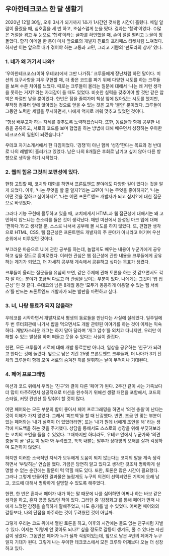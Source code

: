 ## 우아한테크코스 한 달 생활기

2020년 12월 30일, 오후 3시가 되기까지 1초가 1시간인 것처럼 시간이 흘렀다. 메일 알람이 울렸을 때, 심호흡을 세 번 하고, 조심스럽게 눈을 떴다. 결과는 ‘합격’이었다. 수많은 거절을 겪고 두 눈으로 ‘합격’이라는 글자를 확인했을 때, 손이 덜덜 떨리고 눈물이 핑 돌았다. 합격 이메일 한 통이 마치 앞으로의 개발자 진로의 프리패스 티켓처럼 느껴졌다. 하지만 이는 앞으로 내가 겪어야 하는 고통과 고민, 그리고 기쁨의 ‘판도라의 상자’ 였다.

### 1. 네가 왜 거기서 나와?

‘우아한테크코스(이하 우테코)에서 그만 나가줘.’ 크루들에게 장난처럼 하던 말이다. 미션의 요구사항을 겨우 구현할 때, 더 좋은 코드를 짜기 위해 다양한 시도를 하는 크루들을 보며 수준 차이를 느꼈다. 때로는 크루들이 올리는 질문에 대해서 ‘나는 왜 저런 생각을 못하는 거지?’라는 자괴감이 들 때도 있었다. 비슷한 실력을 갖추어야 할 것만 같은 압박은 좌절만 낳을 뿐이었다. 한번은 잠을 줄여가며 책상 앞에 앉아있는 시도를 했지만, 무작정 컴퓨터 앞에 앉아있는 것으로 얻을 수 있는 것은 고작 ‘불안’ 뿐이었다. 크루들이 그동안 노력한 세월을 무시하면서, 나에게 억지로 끼워 맞추고 있었던 것이다.

“항상 배우고자 하는 자세를 갖추도록 노력하겠습니다. 또한, 동료들과 함께 공부한 내용을 공유하고, 서로의 코드를 보며 협업을 하는 방법에 대해 배우면서 성장하는 우아한 테크코스의 일원이 되겠습니다.”

우테코 자기소개서에서 한 다짐이었다. ‘경쟁’이 아닌 함께 ‘성장’한다는 목표와 정 반대로 나의 레벨1이 흘러가고 있었다. 남은 나의 8개월은 후회로 남기고 싶지 않아 다른 방향으로 생각을 하기 시작했다.

### 2. 웹의 힘은 그것의 보편성에 있다.

한참 고민할 때, 코치와 대화를 하면서 프론트엔드 분야에도 다양한 길이 있다는 것을 알게 되었다. 이후, ‘나는 무엇을 할 줄 알지?’라는 고민이 ‘나는 무엇을 좋아하지?’, ‘나는 어떤 것을 잘하고 싶어하지?’, ‘나는 어떤 프론트엔드 개발자가 되고 싶지?’에 대한 질문으로 바뀌었다.

그러다 기능 구현에 몰두하고 있을 때, 코치에게서 HTML과 웹 접근성에 대해서는 왜 고민하지 않느냐는 쓴소리를 들은 것이 생각났다. 매번 미션에서 완성된 마크 업에 대해 ‘편하다.’라고 생각할 뿐, 스스로 나서서 공부해 볼 시도를 하지 않았다. 또, 편협한 생각으로 HTML, CSS, 웹 접근성은 프론트엔드 개발자의 주 분야가 아니라고 여기며 우선순위에서 미루었던 것이다.

부끄러운 마음으로 UI에 관한 공부를 하는데, 놀랍게도 배우는 내용이 누군가에게 공유하고 싶을 정도로 흥미로웠다. 이러한 관심은 웹 접근성에 관한 내용을 크루들에게 공유하는 계기가 되었고, 더 자세히 공부해 계속해서 공유하고 싶다는 목표가 생겼다.

크루들이 올리는 질문들을 유심히 보면, 같은 주제에 관해 토론을 하는 것 같으면서도 각자 잘 아는 분야가 조금씩 다르고 더 관심을 보이는 부분이 있다. 나에게는 그것이 ‘웹 접근성’ 인 것 같다. 우테코의 남은 8개월 동안 ‘모두가 동등하게 이용할 수 있는 웹 서비스’를 만드는 프론트엔드 개발자가 되는 발판을 마련하고 싶다.

### 3. 너, 나랑 동료가 되지 않을래?

우테코를 시작하면서 개발자로서 평생의 동료들을 만난다는 사실에 설레었다. 일주일에 두 번 루터회관에 나가서 밥을 먹으면서도 개발 관련된 이야기를 하는 것이 이제는 익숙하다. 개발자스러운 개그는 하지 말아 달라며 ‘개그 압수’를 외치고 다니지만, 우리만 이해할 수 있는 발상을 하며 떠들고 웃을 수 있다는 사실이 즐겁다.

한편, 모든 크루들이 서로에 대해 개발 동료뿐만 아니라, 일상을 공유하는 ‘친구’가 되려고 한다는 것에 놀랐다. 앞으로 남은 기간 25명 프론트엔드 크루들과, 더 나아가 3기 전체의 크루들이 함께 모여 서로의 숨겨진 끼를 발휘하는 날이 무척이나 기대된다.

### 4. 페어 프로그래밍

미션과 코드 위에서 우리는 ‘친구’와 결이 다른 ’페어’가 된다. 2주간 같이 사는 가족보다 더 많이 마주하면서 성공적으로 미션을 완수하기 위해선 생활 패턴을 포함해서, 코드의 스타일, 커밋 컨벤션 등 맞춰야 할 것이 많다.

어떤 페어와는 모든 부분의 합이 좋아서 페어 프로그래밍을 하면서 ‘의견 충돌’이 난다는 것이 이해가 가지 않았다. 그래서 ‘피드백’을 할 때 난감했다. 반면, 조금 안 맞는 부분이 있는 페어와는 ‘내가 실력이 더 있었더라면’, 또는 ‘내가 뭔데 너에게 조언을 해’ 라는 생각에 피드백을 하는 것을 주저했다. 상담을 통해서도 스스로의 성장을 위해 부딪혀보라는 코치의 조언을 들을 수 있었다. 그때까지만 하더라도, 우테코 안에서 누군가와 ‘의견 충돌’이 곧 ‘갈등’이 될까 봐 두려웠고, 툭툭 내뱉는 말투가 상대방의 오해를 살까 걱정하며 도전하지 않았다.

하지만 이러한 소극적인 자세가 모두에게 도움이 되지 않는다는 코치의 말을 계속 생각하면서 ‘부딪히는’ 연습을 했다. 가끔은 당연히 알고 있다고 생각한 것조차 명확하게 설명할 수 없는 순간에는 말문이 턱 막힐 때도 있다. 또한, 토론은 많은 시간이 필요했다. 그러나 그렇게 만들어진 결과물은 놀랍게도 누구의 의견이 선택되었든 기억에 오래 남고, 코드에 대해서 명확하게 설명할 수 있도록 해주었다.

한편, 한 번은 혼자서 페어가 내가 하는 말 때문에 나를 싫어하면 어쩌나 하는 바보 같은 생각을 하고, 혼자 끙끙 앓았던 적이 있다. 그러던 중 ‘감정회고’를 통해 페어가 먼저 나에게 느꼈던 감정을 솔직하게 말해주었고, 나도 용기를 낼 수 있었다. 어쩌면 페어와의 갈등보다, 나의 단점을 마주하는 것이 두려웠던 것이 아닐까.

그렇게 우리는 코드 위에서 열띤 토론을 하고, 이후의 시간에는 둘도 없는 친구처럼 지낼 수 있다. 이제는 '이렇게 안 맞아도 되나?' 싶을 정도로 갈등이 생겨도, 풀 수 있다는 자신감이 생겼다. 그동안은 페어가 누가 될까 걱정이었는데, 앞으로 남은 4번의 페어가 누구일지 기대가 된다. 그렇게 나는 우아한 테크코스에서 모든 크루와 어제보다 오늘 더 성장하고 있다.
